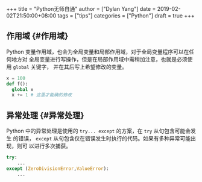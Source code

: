 +++
title = "Python无师自通"
author = ["Dylan Yang"]
date = 2019-02-02T21:50:00+08:00
tags = ["tips"]
categories = ["Python"]
draft = true
+++

## 作用域 {#作用域}

Python 变量作用域，也会为全局变量和局部作用域，对于全局变量程序可以在任何地方对
全局变量进行写操作，但是在局部作用域中需稍加注意，也就是必须使用 `global` 关键字，
并在其后写上希望修改的变量。

```python
x = 100
def f():
  global x
  x += 1 # 这里才能确的修改

```


## 异常处理 {#异常处理}

Python 中的异常处理是使用的 `try... except` 的方案，在 `try` 从句包含可能会发生
的错误， `except` 从句包含仅在错误发生时执行的代码。如果有多种异常可能出现，则可
以进行多次捕获。

```python
try:
    ...
except (ZeroDivisionError,ValueError):
    ...
```
